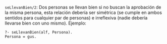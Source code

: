 `seLlevanBien/2`: Dos personas se llevan bien si no buscan la aprobación de la misma persona, esta relación debería ser simétrica (se cumple en ambos sentidos para cualquier par de personas) e irreflexiva (nadie debería llevarse bien con uno mismo). Ejemplo:

```
?- seLlevanBien(alf, Persona).
Persona = gus.
```